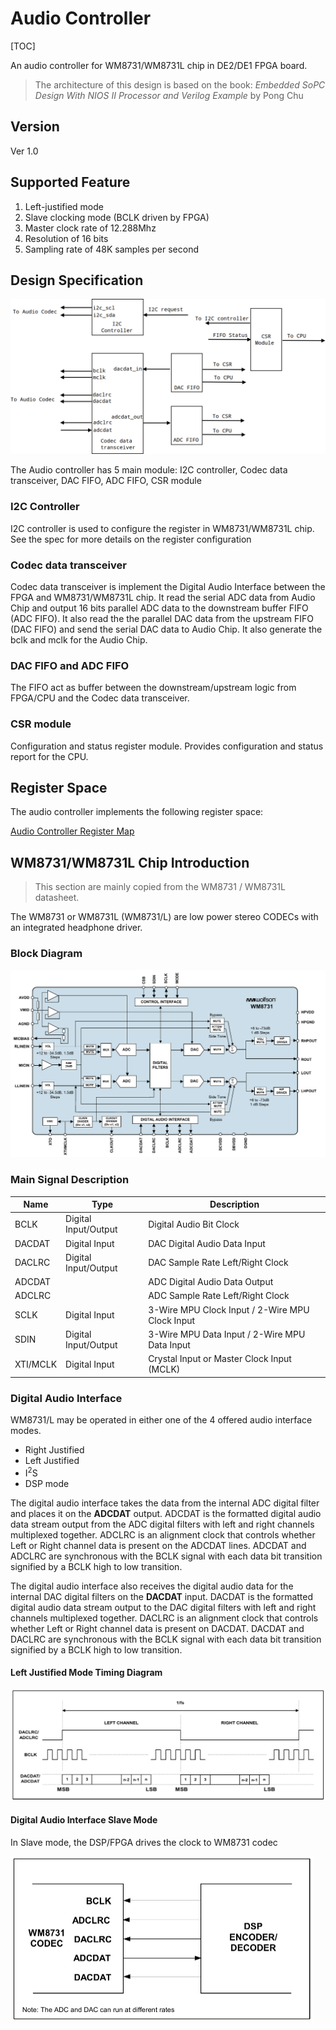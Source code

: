 # Audio Controller

[TOC]

An audio controller for WM8731/WM8731L chip in DE2/DE1 FPGA board. 

> The architecture of this design is based on the book: *Embedded SoPC Design With NIOS II Processor and Verilog Example* by Pong Chu



## Version

Ver 1.0



## Supported Feature

1. Left-justified mode
2. Slave clocking mode (BCLK driven by FPGA)
3. Master clock rate of 12.288Mhz
4. Resolution of 16 bits
5. Sampling rate of 48K samples per second



## Design Specification

<img src="assets/img/rtl_block.png" style="zoom:67%;" />



The Audio controller has 5 main module: I2C controller, Codec data transceiver, DAC FIFO, ADC FIFO, CSR module

### I2C Controller

I2C controller is used to configure the register in WM8731/WM8731L chip. See the spec for more details on the register configuration

### Codec data transceiver

Codec data transceiver is implement the Digital Audio Interface between the FPGA and WM8731/WM8731L chip. It read the serial ADC data from Audio Chip and output 16 bits parallel ADC data to the downstream buffer FIFO (ADC FIFO). It also read the the parallel DAC data from the upstream FIFO (DAC FIFO) and send the serial DAC data to Audio Chip. It also generate the bclk and mclk for the Audio Chip.

### DAC FIFO and ADC FIFO

The FIFO act as buffer between the downstream/upstream logic from FPGA/CPU and the Codec data transceiver.

### CSR module

Configuration and status register module. Provides configuration and status report for the CPU.



## Register Space

The audio controller implements the following register space:

[Audio Controller Register Map](./../csr/audio_controller_csr/doc/audio_controller_csr.html)



## WM8731/WM8731L Chip Introduction

> This section are mainly copied from the WM8731 / WM8731L datasheet.

The WM8731 or WM8731L (WM8731/L) are low power stereo CODECs with an integrated headphone driver. 

### Block Diagram

<img src="assets/img/block_diagram.png" style="zoom:67%;" />

### Main Signal Description

| Name     | Type                 | Description                                     |
| -------- | -------------------- | ----------------------------------------------- |
| BCLK     | Digital Input/Output | Digital Audio Bit Clock                         |
| DACDAT   | Digital Input        | DAC Digital Audio Data Input                    |
| DACLRC   | Digital Input/Output | DAC Sample Rate Left/Right Clock                |
| ADCDAT   |                      | ADC Digital Audio Data Output                   |
| ADCLRC   |                      | ADC Sample Rate Left/Right Clock                |
| SCLK     | Digital Input        | 3-Wire MPU Clock Input / 2-Wire MPU Clock Input |
| SDIN     | Digital Input/Output | 3-Wire MPU Data Input / 2-Wire MPU Data Input   |
| XTI/MCLK | Digital Input        | Crystal Input or Master Clock Input (MCLK)      |

### Digital Audio Interface

WM8731/L may be operated in either one of the 4 offered audio interface modes.

- Right Justified
- Left Justified
- I<sup>2</sup>S
- DSP mode

The digital audio interface takes the data from the internal ADC digital filter and places it on the **ADCDAT** output. ADCDAT is the formatted digital audio data stream output from the ADC digital filters with left and right channels multiplexed together. ADCLRC is an alignment clock that controls whether Left or Right channel data is present on the ADCDAT lines. ADCDAT and ADCLRC are synchronous with the BCLK signal with each data bit transition signified by a BCLK high to low transition.

The digital audio interface also receives the digital audio data for the internal DAC digital filters on the **DACDAT** input. DACDAT is the formatted digital audio data stream output to the DAC digital filters with left and right channels multiplexed together. DACLRC is an alignment clock that controls whether Left or Right channel data is present on DACDAT. DACDAT and DACLRC are synchronous with the BCLK signal with each data bit transition signified by a BCLK high to low transition.

#### Left Justified Mode Timing Diagram

<img src="assets/img/left_justified.png" style="zoom:67%;" />



#### Digital Audio Interface Slave Mode

In Slave mode, the DSP/FPGA drives the clock to WM8731 codec

<img src="assets/img/slave_mode.png" style="zoom: 50%;" />